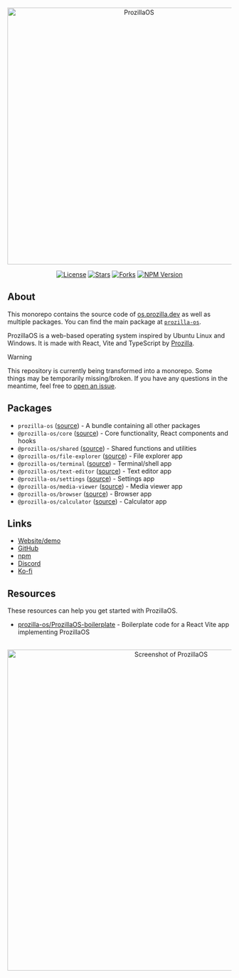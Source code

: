 <div align="center">
	<br />
	<p>
		<a href="https://os.prozilla.dev/"><img src="https://os.prozilla.dev/assets/banner-logo-title-small.png" width="576" alt="ProzillaOS" /></a>
	</p>
	<p>
		<a href="https://github.com/prozilla-os/ProzillaOS/blob/main/LICENSE.md"><img alt="License" src="https://img.shields.io/github/license/Prozilla/ProzillaOS?style=flat-square&color=FF4D5B&label=License"></a>
		<a href="https://github.com/prozilla-os/ProzillaOS"><img alt="Stars" src="https://img.shields.io/github/stars/Prozilla/ProzillaOS?style=flat-square&color=FED24C&label=%E2%AD%90"></a>
		<a href="https://github.com/prozilla-os/ProzillaOS"><img alt="Forks" src="https://img.shields.io/github/forks/Prozilla/ProzillaOS?style=flat-square&color=4D9CFF&label=Forks&logo=github"></a>
		<a href="https://www.npmjs.com/package/prozilla-os"><img alt="NPM Version" src="https://img.shields.io/npm/v/prozilla-os?logo=npm&style=flat-square&label=prozilla-os&color=FF4D5B"></a>
	</p>
</div>

## About

This monorepo contains the source code of [os.prozilla.dev][website] as well as multiple packages. You can find the main package at [`prozilla-os`][prozilla-os].

ProzillaOS is a web-based operating system inspired by Ubuntu Linux and Windows. It is made with React, Vite and TypeScript by [Prozilla][prozilla].

> [!WARNING]  
> This repository is currently being transformed into a monorepo. Some things may be temporarily missing/broken. If you have any questions in the meantime, feel free to [open an issue][issues].

## Packages

- `prozilla-os` ([source][prozilla-os]) - A bundle containing all other packages
- `@prozilla-os/core` ([source][core]) - Core functionality, React components and hooks
- `@prozilla-os/shared` ([source][shared]) - Shared functions and utilities
- `@prozilla-os/file-explorer` ([source][file-explorer]) - File explorer app
- `@prozilla-os/terminal` ([source][terminal]) - Terminal/shell app
- `@prozilla-os/text-editor` ([source][text-editor]) - Text editor app
- `@prozilla-os/settings` ([source][settings]) - Settings app
- `@prozilla-os/media-viewer` ([source][media-viewer]) - Media viewer app
- `@prozilla-os/browser` ([source][browser]) - Browser app
- `@prozilla-os/calculator` ([source][calculator]) - Calculator app

## Links

- [Website/demo][website]
- [GitHub][github]
- [npm][npm]
- [Discord][discord]
- [Ko-fi][ko-fi]

## Resources

These resources can help you get started with ProzillaOS.

- [prozilla-os/ProzillaOS-boilerplate][boilerplate] - Boilerplate code for a React Vite app implementing ProzillaOS

<div align="center">
	<br />
	<a href="https://os.prozilla.dev/"><img src="https://os.prozilla.dev/assets/screenshots/screenshot-files-info-taskbar-desktop.png" width="720" alt="Screenshot of ProzillaOS" /></a>
	<br />
</div>

[website]: https://os.prozilla.dev/
[github]: https://github.com/prozilla-os/ProzillaOS
[npm]: https://www.npmjs.com/package/prozilla-os
[discord]: https://discord.gg/JwbyQP4tdz
[ko-fi]: https://ko-fi.com/prozilla
[issues]: https://github.com/prozilla-os/ProzillaOS/issues
[boilerplate]: https://github.com/prozilla-os/ProzillaOS-boilerplate
[prozilla]: https://prozilla.dev/
[prozilla-os]: ./packages/prozilla-os/
[core]: ./packages/core/
[shared]: ./packages/shared/
[file-explorer]: ./packages/apps/file-explorer/
[terminal]: ./packages/apps/terminal/
[text-editor]: ./packages/apps/text-editor/
[settings]: ./packages/apps/settings/
[media-viewer]: ./packages/apps/media-viewer/
[browser]: ./packages/apps/browser/
[calculator]: ./packages/apps/calculator/